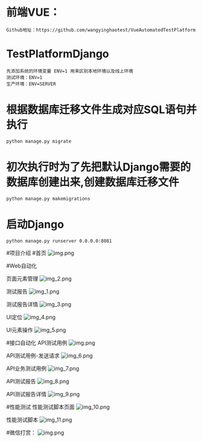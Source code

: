 # 前端VUE：
    Github地址：https://github.com/wangyinghaotest/VueAutomatedTestPlatform
# TestPlatformDjango
    先添加系统的环境变量 ENV=1 用来区别本地环境以及线上环境
    测试环境：ENV=1
    生产环境：ENV=SERVER

# 根据数据库迁移文件生成对应SQL语句并执行
    python manage.py migrate
# 初次执行时为了先把默认Django需要的数据库创建出来,创建数据库迁移文件
    python manage.py makemigrations
# 启动Django
    python manage.py runserver 0.0.0.0:8081
#项目介绍
#首页
![img.png](img/img11.png)

#Web自动化

页面元素管理
![img_2.png](img/img_2.png)

测试报告
![img_1.png](img/img_1.png)

测试报告详情
![img_3.png](img/img_3.png)

UI定位
![img_4.png](img/img_4.png)

UI元素操作
![img_5.png](img/img_5.png)

#接口自动化
API测试用例
![img.png](img/img6.png)

API测试用例-发送请求
![img_6.png](img/img_6.png)

API业务测试用例
![img_7.png](img/img_7.png)

API测试报告
![img_8.png](img/img_8.png)

API测试报告详情
![img_9.png](img/img_9.png)

#性能测试
性能测试脚本页面
![img_10.png](img/img_10.png)

性能测试脚本
![img_11.png](img/img_11.png)

#微信打赏：
![img.png](img/img12.png)

